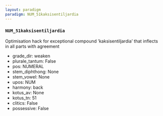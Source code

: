 ```yaml
---
layout: paradigm
paradigm: NUM_51kaksisentiljardia
---
```

### ` NUM_51kaksisentiljardia `

Optimisation hack for exceptional compound ’kaksisentiljardia’ that inflects in all parts with agreement
* grade_dir: weaken
* plurale_tantum: False
* pos: NUMERAL
* stem_diphthong: None
* stem_vowel: None
* upos: NUM
* harmony: back
* kotus_av: None
* kotus_tn: 51
* clitics: False
* possessive: False
